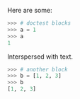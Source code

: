 Here are some:

```python
>>> # doctest blocks
>>> a = 1
>>> a
1
```

Interspersed with text.

```python
>>> # another block
>>> b = [1, 2, 3]
>>> b
[1, 2, 3]
```

